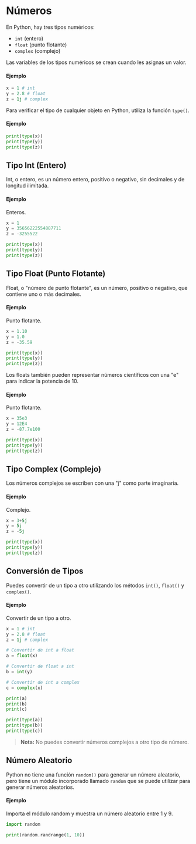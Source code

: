 # Números

En Python, hay tres tipos numéricos:

- `int` (entero)
- `float` (punto flotante)
- `complex` (complejo)

Las variables de los tipos numéricos se crean cuando les asignas un valor.

#### Ejemplo

```python
x = 1 # int
y = 2.8 # float
z = 1j # complex
```

Para verificar el tipo de cualquier objeto en Python, utiliza la función `type()`.

#### Ejemplo

```python
print(type(x))
print(type(y))
print(type(z))
```

## Tipo Int (Entero)

Int, o entero, es un número entero, positivo o negativo, sin decimales y de longitud ilimitada.

#### Ejemplo

Enteros.

```python
x = 1
y = 35656222554887711
z = -3255522

print(type(x))
print(type(y))
print(type(z))
```

## Tipo Float (Punto Flotante)

Float, o "número de punto flotante", es un número, positivo o negativo, que contiene uno o más decimales.

#### Ejemplo

Punto flotante.

```python
x = 1.10
y = 1.0
z = -35.59

print(type(x))
print(type(y))
print(type(z))
```

Los floats también pueden representar números científicos con una "e" para indicar la potencia de 10.

#### Ejemplo

Punto flotante.

```python
x = 35e3
y = 12E4
z = -87.7e100

print(type(x))
print(type(y))
print(type(z))
```

## Tipo Complex (Complejo)

Los números complejos se escriben con una "j" como parte imaginaria.

#### Ejemplo

Complejo.

```python
x = 3+5j
y = 5j
z = -5j

print(type(x))
print(type(y))
print(type(z))
```

## Conversión de Tipos

Puedes convertir de un tipo a otro utilizando los métodos `int()`, `float()` y `complex()`.

#### Ejemplo

Convertir de un tipo a otro.

```python
x = 1 # int
y = 2.8 # float
z = 1j # complex

# Convertir de int a float
a = float(x)

# Convertir de float a int
b = int(y)

# Convertir de int a complex
c = complex(x)

print(a)
print(b)
print(c)

print(type(a))
print(type(b))
print(type(c))
```

> **Nota:** No puedes convertir números complejos a otro tipo de número.

## Número Aleatorio

Python no tiene una función `random()` para generar un número aleatorio, pero tiene un módulo incorporado llamado `random` que se puede utilizar para generar números aleatorios.

#### Ejemplo

Importa el módulo random y muestra un número aleatorio entre 1 y 9.

```python
import random

print(random.randrange(1, 10))
```
